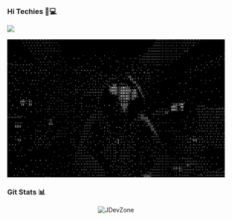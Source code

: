 ### Hi Techies 👋💻
![](https://visitor-badge.glitch.me/badge?page_id=JDevZone.JDevZone)

<p align="center"> <img align="center" alt="GIF" src="https://github.com/JDevZone/JDevZone/blob/main/binary.gif?raw=true" width="600" height="320" /> </p>

### Git Stats 📊
 
<p align="center"> <img src="https://github-readme-stats.vercel.app/api?username=JDevZone&show_icons=true&theme=gotham" alt="JDevZone" />


<!--
**JDevZone/JDevZone** is a ✨ _special_ ✨ repository because its `README.md` (this file) appears on your GitHub profile.

Here are some ideas to get you started:

- 🔭 I’m currently working on ...
- 🌱 I’m currently learning ...
- 👯 I’m looking to collaborate on ...
- 🤔 I’m looking for help with ...
- 💬 Ask me about ...
- 📫 How to reach me: ...
- 😄 Pronouns: ...
- ⚡ Fun fact: ...
-->
